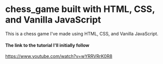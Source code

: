# chess_game built with HTML, CSS, and Vanilla JavaScript
This is a chess game I've made using HTML, CSS, and Vanilla JavaScript.

#### The link to the tutorial I'll initially follow
https://www.youtube.com/watch?v=wYRRVRrK0R8
